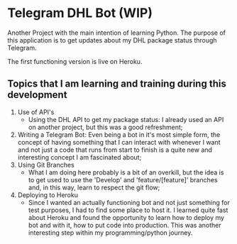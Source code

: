# Telegram DHL Bot (WIP)
Another Project with the main intention of learning Python. The purpose of this application is to get updates about my DHL package status through Telegram.

The first functioning version is live on Heroku.
## Topics that I am learning and training during this development
1. Use of API's
    - Using the DHL API to get my package status: I already used an API on another project, but this was a good refreshment;
2. Writing a Telegram Bot: Even being a bot in it's most simple form, the concept of having something that I can interact with whenever I want and not just a code that runs from start to finish is a quite new and interesting concept I am fascinated about;
3. Using Git Branches 
    - What I am doing here probably is a bit of an overkill, but the idea is to get used to use the 'Develop' and 'feature/[feature]' branches and, in this way, learn to respect the git flow;
4. Deploying to Heroku
    - Since I wanted an actually functioning bot and not just something for test purposes, I had to find some place to host it. I learned quite fast about Heroku and found the opportunity to learn how to deploy my bot and with it, how to put code into production. This was another interesting step within my programming/python journey.